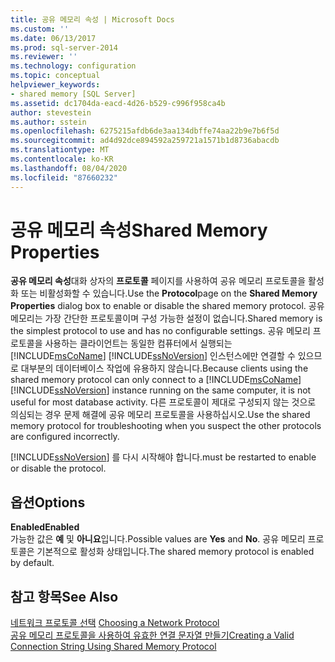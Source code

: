 ```yaml
---
title: 공유 메모리 속성 | Microsoft Docs
ms.custom: ''
ms.date: 06/13/2017
ms.prod: sql-server-2014
ms.reviewer: ''
ms.technology: configuration
ms.topic: conceptual
helpviewer_keywords:
- shared memory [SQL Server]
ms.assetid: dc1704da-eacd-4d26-b529-c996f958ca4b
author: stevestein
ms.author: sstein
ms.openlocfilehash: 6275215afdb6de3aa134dbffe74aa22b9e7b6f5d
ms.sourcegitcommit: ad4d92dce894592a259721a1571b1d8736abacdb
ms.translationtype: MT
ms.contentlocale: ko-KR
ms.lasthandoff: 08/04/2020
ms.locfileid: "87660232"
---
```

# <a name="shared-memory-properties"></a><span data-ttu-id="9bd70-102">공유 메모리 속성</span><span class="sxs-lookup"><span data-stu-id="9bd70-102">Shared Memory Properties</span></span>
  <span data-ttu-id="9bd70-103">**공유 메모리 속성**대화 상자의 **프로토콜** 페이지를 사용하여 공유 메모리 프로토콜을 활성화 또는 비활성화할 수 있습니다.</span><span class="sxs-lookup"><span data-stu-id="9bd70-103">Use the **Protocol**page on the **Shared Memory Properties** dialog box to enable or disable the shared memory protocol.</span></span> <span data-ttu-id="9bd70-104">공유 메모리는 가장 간단한 프로토콜이며 구성 가능한 설정이 없습니다.</span><span class="sxs-lookup"><span data-stu-id="9bd70-104">Shared memory is the simplest protocol to use and has no configurable settings.</span></span> <span data-ttu-id="9bd70-105">공유 메모리 프로토콜을 사용하는 클라이언트는 동일한 컴퓨터에서 실행되는 [!INCLUDE[msCoName](../../includes/msconame-md.md)] [!INCLUDE[ssNoVersion](../../includes/ssnoversion-md.md)] 인스턴스에만 연결할 수 있으므로 대부분의 데이터베이스 작업에 유용하지 않습니다.</span><span class="sxs-lookup"><span data-stu-id="9bd70-105">Because clients using the shared memory protocol can only connect to a [!INCLUDE[msCoName](../../includes/msconame-md.md)] [!INCLUDE[ssNoVersion](../../includes/ssnoversion-md.md)] instance running on the same computer, it is not useful for most database activity.</span></span> <span data-ttu-id="9bd70-106">다른 프로토콜이 제대로 구성되지 않는 것으로 의심되는 경우 문제 해결에 공유 메모리 프로토콜을 사용하십시오.</span><span class="sxs-lookup"><span data-stu-id="9bd70-106">Use the shared memory protocol for troubleshooting when you suspect the other protocols are configured incorrectly.</span></span>  
  
 [!INCLUDE[ssNoVersion](../../includes/ssnoversion-md.md)] <span data-ttu-id="9bd70-107">를 다시 시작해야 합니다.</span><span class="sxs-lookup"><span data-stu-id="9bd70-107">must be restarted to enable or disable the protocol.</span></span>  
  
## <a name="options"></a><span data-ttu-id="9bd70-108">옵션</span><span class="sxs-lookup"><span data-stu-id="9bd70-108">Options</span></span>  
 <span data-ttu-id="9bd70-109">**Enabled**</span><span class="sxs-lookup"><span data-stu-id="9bd70-109">**Enabled**</span></span>  
 <span data-ttu-id="9bd70-110">가능한 값은 **예** 및 **아니요**입니다.</span><span class="sxs-lookup"><span data-stu-id="9bd70-110">Possible values are **Yes** and **No**.</span></span> <span data-ttu-id="9bd70-111">공유 메모리 프로토콜은 기본적으로 활성화 상태입니다.</span><span class="sxs-lookup"><span data-stu-id="9bd70-111">The shared memory protocol is enabled by default.</span></span>  
  
## <a name="see-also"></a><span data-ttu-id="9bd70-112">참고 항목</span><span class="sxs-lookup"><span data-stu-id="9bd70-112">See Also</span></span>  
 <span data-ttu-id="9bd70-113">[네트워크 프로토콜 선택](../../../2014/tools/configuration-manager/choosing-a-network-protocol.md) </span><span class="sxs-lookup"><span data-stu-id="9bd70-113">[Choosing a Network Protocol](../../../2014/tools/configuration-manager/choosing-a-network-protocol.md) </span></span>  
 [<span data-ttu-id="9bd70-114">공유 메모리 프로토콜을 사용하여 유효한 연결 문자열 만들기</span><span class="sxs-lookup"><span data-stu-id="9bd70-114">Creating a Valid Connection String Using Shared Memory Protocol</span></span>](../../../2014/tools/configuration-manager/creating-a-valid-connection-string-using-shared-memory-protocol.md)  
  
  
